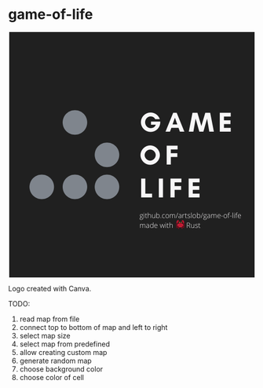 # game-of-life

<div align="center">
    <img alt="Game logo" align="center" src="/logo.png?raw=true" title="Game logo"/>
</div>

Logo created with Canva.

TODO:
1. read map from file
2. connect top to bottom of map and left to right
3. select map size
4. select map from predefined
5. allow creating custom map
6. generate random map
7. choose background color
8. choose color of cell
